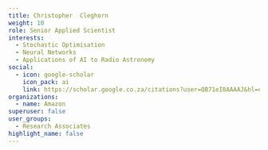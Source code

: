 ```yaml
---
title: Christopher  Cleghorn
weight: 10
role: Senior Applied Scientist
interests:
  - Stochastic Optimisation
  - Neural Networks
  - Applications of AI to Radio Astronomy
social:
  - icon: google-scholar
    icon_pack: ai
    link: https://scholar.google.co.za/citations?user=QB71eI8AAAAJ&hl=en
organizations:
  - name: Amazon
superuser: false
user_groups:
  - Research Associates 
highlight_name: false
---
```

